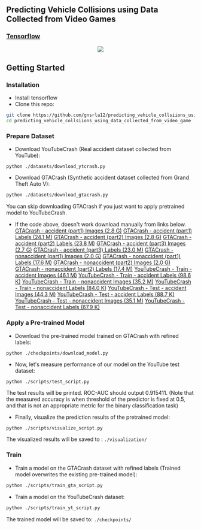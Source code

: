 ## Predicting Vehicle Collisions using Data Collected from Video Games
### [Tensorflow](https://github.com/gnsrla12/predicting-vehicle-collisions-using-data-collected-from-video-games)

<p align="center">
  <img src="movie.gif">
</p>

## Getting Started
### Installation
- Install tensorflow
- Clone this repo:
```bash
git clone https://github.com/gnsrla12/predicting_vehicle_collsiions_using_data_collected_from_video_game
cd predicting_vehicle_collsiions_using_data_collected_from_video_game
```

### Prepare Dataset
- Download YouTubeCrash (Real accident dataset collected from YouTube):
```
python ./datasets/download_ytcrash.py
```
- Download GTACrash (Synthetic accident dataset collected from Grand Theft Auto V):
```bash
python ./datasets/download_gtacrash.py
```
You can skip downloading GTACrash if you just want to apply pretrained model to YouTubeCrash.

- If the code above, doesn't work download manually from links below.
[GTACrash - accident (part1)	Images (2.8 G)](https://drive.google.com/file/d/1xTqFxguYxvF8zf7_e_clAq2GTq1Wi3vC/view)
[GTACrash - accident (part1)	Labels (24.1 M)](https://drive.google.com/file/d/1LKHVBPeadPzbMZjsXyALD0ERMyayq1vv/view)
[GTACrash - accident (part2)	Images (2.8 G)]()
[GTACrash - accident (part2)	Labels (23.8 M)]()
[GTACrash - accident (part3)	Images (2.7 G)]()
[GTACrash - accident (part3)	Labels (23.0 M)]()
[GTACrash - nonaccident (part1)	Images (2.0 G)]()
[GTACrash - nonaccident (part1)	Labels (17.6 M)]()
[GTACrash - nonaccident (part2)	Images (2.0 G)]()
[GTACrash - nonaccident (part2)	Labels (17.4 M)]()
[YouTubeCrash - Train - accident	Images (46.1 M)]()
[YouTubeCrash - Train - accident	Labels (98.6 K)]()
[YouTubeCrash - Train - nonaccident	Images (35.2 M)]()
[YouTubeCrash - Train - nonaccident	Labels (84.0 K)]()
[YouTubeCrash - Test - accident	Images (44.3 M)]()
[YouTubeCrash - Test - accident	Labels (88.7 K)]()
[YouTubeCrash - Test - nonaccident Images (35.1 M)]()
[YouTubeCrash - Test - nonaccident Labels (67.9 K)]()

### Apply a Pre-trained Model
- Download the pre-trained model trained on GTACrash with refined labels:
```
python ./checkpoints/download_model.py
```
- Now, let's measure performance of our model on the YouTube test dataset:
```
python ./scripts/test_script.py
```
The test results will be printed. ROC-AUC should output 0.915411. (Note that the measured accuracy is when threshold of the predictor is fixed at 0.5, and that is not an appropriate metric for the binary classification task)

- Finally, visualize the prediction results of the pretrained model:
```bash
python ./scripts/visualize_script.py
```
The visualized results will be saved to : `./visualization/`

### Train
- Train a model on the GTACrash dataset with refined labels (Trained model overwrites the existing pre-trained model):
```bash
python ./scripts/train_gta_script.py
```

- Train a model on the YouTubeCrash dataset:
```bash
python ./scripts/train_yt_script.py
```

The trained model will be saved to: `./checkpoints/`

